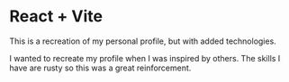 # React + Vite

This is a recreation of my personal profile, but with added technologies.

I wanted to recreate my profile when I was inspired by others. The skills I have are rusty so this was a great reinforcement.